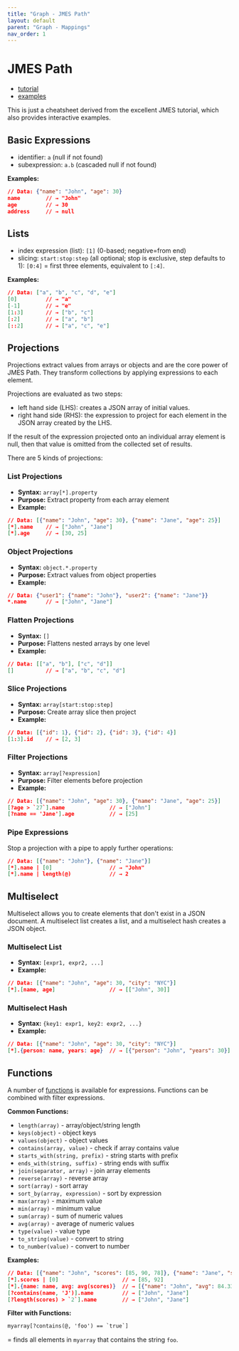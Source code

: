 ```yaml
---
title: "Graph - JMES Path" 
layout: default
parent: "Graph - Mappings"
nav_order: 1
---
```


# JMES Path

- [tutorial](https://jmespath.org/tutorial.html)
- [examples](https://jmespath.org/examples.html)

This is just a cheatsheet derived from the excellent JMES tutorial, which also provides interactive examples.

## Basic Expressions

- identifier: `a` (null if not found)
- subexpression: `a.b` (cascaded null if not found)

**Examples:**

```json
// Data: {"name": "John", "age": 30}
name        // → "John"
age         // → 30
address     // → null
```

## Lists

- index expression (list): `[1]` (0-based; negative=from end)
- slicing: `start:stop:step` (all optional; stop is exclusive, step defaults to 1): `[0:4]` = first three elements, equivalent to `[:4]`.

**Examples:**

```json
// Data: ["a", "b", "c", "d", "e"]
[0]         // → "a"
[-1]        // → "e"
[1:3]       // → ["b", "c"]
[:2]        // → ["a", "b"]
[::2]       // → ["a", "c", "e"]
```

## Projections

Projections extract values from arrays or objects and are the core power of JMES Path. They transform collections by applying expressions to each element.

Projections are evaluated as two steps:

- left hand side (LHS): creates a JSON array of initial values.
- right hand side (RHS): the expression to project for each element in the JSON array created by the LHS.

If the result of the expression projected onto an individual array element is null, then that value is omitted from the collected set of results.

There are 5 kinds of projections:

### List Projections

- **Syntax:** `array[*].property`
- **Purpose:** Extract property from each array element
- **Example:**

```json
// Data: [{"name": "John", "age": 30}, {"name": "Jane", "age": 25}]
[*].name    // → ["John", "Jane"]
[*].age     // → [30, 25]
```

### Object Projections

- **Syntax:** `object.*.property`
- **Purpose:** Extract values from object properties
- **Example:**

```json
// Data: {"user1": {"name": "John"}, "user2": {"name": "Jane"}}
*.name      // → ["John", "Jane"]
```

### Flatten Projections

- **Syntax:** `[]`
- **Purpose:** Flattens nested arrays by one level
- **Example:**

```json
// Data: [["a", "b"], ["c", "d"]]
[]          // → ["a", "b", "c", "d"]
```

### Slice Projections

- **Syntax:** `array[start:stop:step]`
- **Purpose:** Create array slice then project
- **Example:**

```json
// Data: [{"id": 1}, {"id": 2}, {"id": 3}, {"id": 4}]
[1:3].id    // → [2, 3]
```

### Filter Projections

- **Syntax:** `array[?expression]`
- **Purpose:** Filter elements before projection
- **Example:**

```json
// Data: [{"name": "John", "age": 30}, {"name": "Jane", "age": 25}]
[?age > `27`].name              // → ["John"]
[?name == 'Jane'].age           // → [25]
```

### Pipe Expressions

Stop a projection with a pipe to apply further operations:

```json
// Data: [{"name": "John"}, {"name": "Jane"}]
[*].name | [0]                  // → "John"
[*].name | length(@)            // → 2
```

## Multiselect

Multiselect allows you to create elements that don't exist in a JSON document. A multiselect list creates a list, and a multiselect hash creates a JSON object.

### Multiselect List

- **Syntax:** `[expr1, expr2, ...]`
- **Example:**

```json
// Data: [{"name": "John", "age": 30, "city": "NYC"}]
[*].[name, age]                 // → [["John", 30]]
```

### Multiselect Hash

- **Syntax:** `{key1: expr1, key2: expr2, ...}`
- **Example:**

```json
// Data: [{"name": "John", "age": 30, "city": "NYC"}]
[*].{person: name, years: age}  // → [{"person": "John", "years": 30}]
```

## Functions

A number of [functions](https://jmespath.org/specification.html#builtin-functions) is available for expressions. Functions can be combined with filter expressions.

**Common Functions:**

- `length(array)` - array/object/string length
- `keys(object)` - object keys
- `values(object)` - object values
- `contains(array, value)` - check if array contains value
- `starts_with(string, prefix)` - string starts with prefix
- `ends_with(string, suffix)` - string ends with suffix
- `join(separator, array)` - join array elements
- `reverse(array)` - reverse array
- `sort(array)` - sort array
- `sort_by(array, expression)` - sort by expression
- `max(array)` - maximum value
- `min(array)` - minimum value
- `sum(array)` - sum of numeric values
- `avg(array)` - average of numeric values
- `type(value)` - value type
- `to_string(value)` - convert to string
- `to_number(value)` - convert to number

**Examples:**

```json
// Data: [{"name": "John", "scores": [85, 90, 78]}, {"name": "Jane", "scores": [92, 88, 95]}]
[*].scores | [0]                    // → [85, 92]
[*].{name: name, avg: avg(scores)}  // → [{"name": "John", "avg": 84.33}, {"name": "Jane", "avg": 91.67}]
[?contains(name, 'J')].name         // → ["John", "Jane"]
[?length(scores) > `2`].name        // → ["John", "Jane"]
```

**Filter with Functions:**

```txt
myarray[?contains(@, 'foo') == `true`]
```

= finds all elements in `myarray` that contains the string `foo`.
